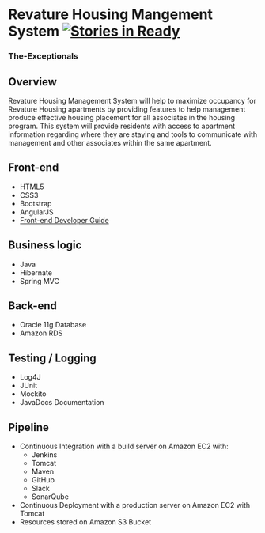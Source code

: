  # Revature Housing Mangement System [![Stories in Ready](https://badge.waffle.io/java24july-ank-meh/The-Exceptionals.png?label=ready&title=Ready)](https://waffle.io/java24july-ank-meh/The-Exceptionals?utm_source=badge)
 ### The-Exceptionals
  
 ## Overview
Revature Housing Management System will help to maximize occupancy for Revature Housing apartments by providing features to help management produce effective housing placement for all associates in the housing program. This system will provide residents with access to apartment information regarding where they are staying and tools to communicate with management and other associates within the same apartment.

## Front-end
* HTML5
* CSS3
* Bootstrap
* AngularJS
* [Front-end Developer Guide](https://docs.google.com/document/d/1cIqQmig4GcmZnhhGtCogrK6nxgE3BojQP_0fxk7gtSQ/edit?usp=sharing)

## Business logic
* Java
* Hibernate
* Spring MVC

## Back-end
* Oracle 11g Database
* Amazon RDS

## Testing / Logging
* Log4J
* JUnit
* Mockito
* JavaDocs Documentation

## Pipeline
* Continuous Integration with a build server on Amazon EC2 with:
  * Jenkins
  * Tomcat
  * Maven
  * GitHub
  * Slack
  * SonarQube
* Continuous Deployment with a production server on Amazon EC2 with Tomcat
* Resources stored on Amazon S3 Bucket
